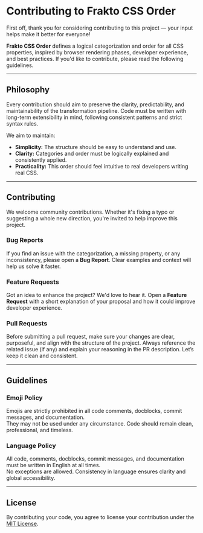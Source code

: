# Contributing to Frakto CSS Order

First off, thank you for considering contributing to this project — your input helps make it better for everyone!

**Frakto CSS Order** defines a logical categorization and order for all CSS properties, inspired by browser rendering phases, developer experience, and best practices. If you'd like to contribute, please read the following guidelines.

---

## Philosophy

Every contribution should aim to preserve the clarity, predictability, and maintainability of the transformation pipeline. Code must be written with long-term extensibility in mind, following consistent patterns and strict syntax rules.

We aim to maintain:

- **Simplicity:** The structure should be easy to understand and use.
- **Clarity:** Categories and order must be logically explained and consistently applied.
- **Practicality:** This order should feel intuitive to real developers writing real CSS.

---

## Contributing

We welcome community contributions. Whether it's fixing a typo or suggesting a whole new direction, you're invited to help improve this project.

### Bug Reports

If you find an issue with the categorization, a missing property, or any inconsistency, please open a **Bug Report**. Clear examples and context will help us solve it faster.

### Feature Requests

Got an idea to enhance the project? We'd love to hear it. Open a **Feature Request** with a short explanation of your proposal and how it could improve developer experience.

### Pull Requests

Before submitting a pull request, make sure your changes are clear, purposeful, and align with the structure of the project. Always reference the related issue (if any) and explain your reasoning in the PR description. Let’s keep it clean and consistent.

---

## Guidelines

### Emoji Policy

Emojis are strictly prohibited in all code comments, docblocks, commit messages, and documentation.  
They may not be used under any circumstance. Code should remain clean, professional, and timeless.

### Language Policy

All code, comments, docblocks, commit messages, and documentation must be written in English at all times.  
No exceptions are allowed. Consistency in language ensures clarity and global accessibility.

---

## License

By contributing your code, you agree to license your contribution under the [MIT License](../LICENSE).
